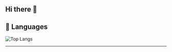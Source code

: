 ## Hi there 👋

## 🐍 Languages 
![Top Langs](https://github-readme-stats.vercel.app/api/top-langs/?username=bruhnn&layout=compact&theme=radical)

---
